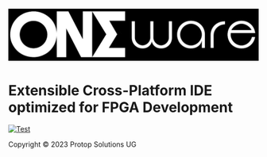 ![OneWare Banner](Banner.jpg?raw=true "OneWare Banner")

# Extensible Cross-Platform IDE optimized for FPGA Development

[![Test](https://github.com/ProtopSolutions/OneWare/actions/workflows/test.yml/badge.svg)](https://github.com/ProtopSolutions/OneWare/actions/workflows/test.yml)

Copyright © 2023 Protop Solutions UG
